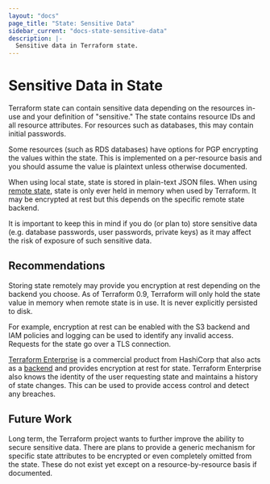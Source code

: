 ```yaml
---
layout: "docs"
page_title: "State: Sensitive Data"
sidebar_current: "docs-state-sensitive-data"
description: |-
  Sensitive data in Terraform state.
---
```


# Sensitive Data in State

Terraform state can contain sensitive data depending on the resources in-use
and your definition of "sensitive." The state contains resource IDs and all
resource attributes. For resources such as databases, this may contain initial
passwords.

Some resources (such as RDS databases) have options for PGP encrypting the
values within the state. This is implemented on a per-resource basis and
you should assume the value is plaintext unless otherwise documented.

When using local state, state is stored in plain-text JSON files. When
using [remote state](docs/state/remote.html), state is only ever held in memory when used by Terraform.
It may be encrypted at rest but this depends on the specific remote state
backend.

It is important to keep this in mind if you do (or plan to) store sensitive
data (e.g. database passwords, user passwords, private keys) as it may affect
the risk of exposure of such sensitive data.

## Recommendations

Storing state remotely may provide you encryption at rest depending on the
backend you choose. As of Terraform 0.9, Terraform will only hold the state
value in memory when remote state is in use. It is never explicitly persisted
to disk.

For example, encryption at rest can be enabled with the S3 backend and IAM
policies and logging can be used to identify any invalid access. Requests for
the state go over a TLS connection.

[Terraform Enterprise](https://www.hashicorp.com/products/terraform/) is
a commercial product from HashiCorp that also acts as a [backend](docs/backends)
and provides encryption at rest for state. Terraform Enterprise also knows
the identity of the user requesting state and maintains a history of state
changes. This can be used to provide access control and detect any breaches.

## Future Work

Long term, the Terraform project wants to further improve the ability to
secure sensitive data. There are plans to provide a
generic mechanism for specific state attributes to be encrypted or even
completely omitted from the state. These do not exist yet except on a
resource-by-resource basis if documented.
